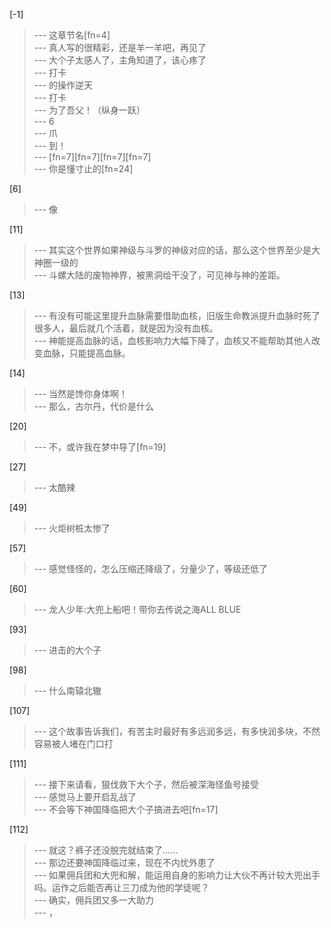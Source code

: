 
[-1] 
>--- 这章节名[fn=4]<br>
>--- 真人写的很精彩，还是羊一羊吧，再见了<br>
>--- 大个子太感人了，主角知道了，该心疼了<br>
>--- 打卡<br>
>--- 的操作逆天<br>
>--- 打卡<br>
>--- 为了吾父！（纵身一跃）<br>
>--- 6<br>
>--- 爪<br>
>--- 到！<br>
>--- [fn=7][fn=7][fn=7][fn=7]<br>
>--- 你是懂寸止的[fn=24]<br>

[6] 
>--- 像<br>

[11] 
>--- 其实这个世界如果神级与斗罗的神级对应的话，那么这个世界至少是大神圈一级的<br>
>--- 斗螺大陆的废物神界，被黑洞给干没了，可见神与神的差距。<br>

[13] 
>--- 有没有可能这里提升血脉需要借助血核，旧版生命教派提升血脉时死了很多人，最后就几个活着，就是因为没有血核。<br>
>--- 神能提高血脉的话，血核影响力大幅下降了，血核又不能帮助其他人改变血脉，只能提高血脉。<br>

[14] 
>--- 当然是馋你身体啊！<br>
>--- 那么，古尔丹，代价是什么<br>

[20] 
>--- 不，或许我在梦中导了[fn=19]<br>

[27] 
>--- 太酷辣<br>

[49] 
>--- 火炬树桩太惨了<br>

[57] 
>--- 感觉怪怪的，怎么压缩还降级了，分量少了，等级还低了<br>

[60] 
>--- 龙人少年:大兜上船吧！带你去传说之海ALL BLUE<br>

[93] 
>--- 进击的大个子<br>

[98] 
>--- 什么南辕北辙<br>

[107] 
>--- 这个故事告诉我们，有苦主时最好有多远润多远，有多快润多块，不然容易被人堵在门口打<br>

[111] 
>--- 接下来请看，狠伐救下大个子，然后被深海怪鱼号接受<br>
>--- 感觉马上要开启乱战了<br>
>--- 不会等下神国降临把大个子搞进去吧[fn=17]<br>

[112] 
>--- 就这？裤子还没脱完就结束了……<br>
>--- 那边还要神国降临过来，现在不内忧外患了<br>
>--- 如果佣兵团和大兜和解，能运用自身的影响力让大伙不再计较大兜出手吗。运作之后能否再让三刀成为他的学徒呢？<br>
>--- 确实，佣兵团又多一大助力<br>
>--- ，<br>
